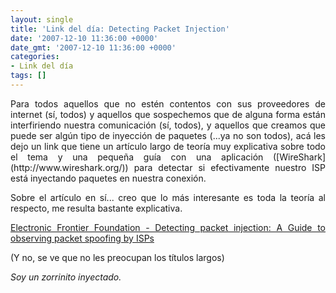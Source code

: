 ```yaml
---
layout: single
title: 'Link del día: Detecting Packet Injection'
date: '2007-12-10 11:36:00 +0000'
date_gmt: '2007-12-10 11:36:00 +0000'
categories:
- Link del día
tags: []
---
```

<div align="justify">Para todos aquellos que no estén contentos con sus proveedores de internet (sí, todos) y aquellos que sospechemos que de alguna forma están interfiriendo nuestra comunicación (sí, todos), y aquellos que creamos que puede ser algún tipo de inyección de paquetes (...ya no son todos), acá les dejo un link que tiene un artículo largo de teoría muy explicativa sobre todo el tema y una pequeña guía con una aplicación ([WireShark](http://www.wireshark.org/)) para detectar si efectivamente nuestro ISP está inyectando paquetes en nuestra conexión.

Sobre el artículo en sí... creo que lo más interesante es toda la teoría al respecto, me resulta bastante explicativa.

[Electronic Frontier Foundation - Detecting packet injection: A Guide to observing packet spoofing by ISPs](http://www.eff.org/wp/detecting-packet-injection)

(Y no, se ve que no les preocupan los títulos largos)

_Soy un zorrinito inyectado._
